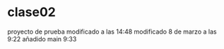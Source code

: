 # clase02

proyecto de prueba
modificado a las 14:48
modificado 8 de marzo a las 9:22
añadido main 9:33
